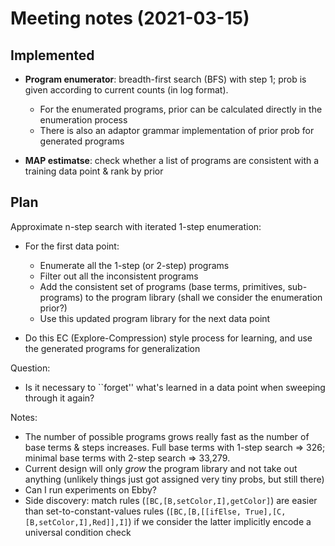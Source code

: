 # Meeting notes (2021-03-15)

## Implemented

- **Program enumerator**: breadth-first search (BFS) with step 1; prob is given according to current counts (in log format).
  - For the enumerated programs, prior can be calculated directly in the enumeration process
  - There is also an adaptor grammar implementation of prior prob for generated programs

- **MAP estimatse**: check whether a list of programs are consistent with a training data point & rank by prior

## Plan

Approximate n-step search with iterated 1-step enumeration:

- For the first data point:
  - Enumerate all the 1-step (or 2-step) programs
  - Filter out all the inconsistent programs
  - Add the consistent set of programs (base terms, primitives, sub-programs) to the program library (shall we consider the enumeration prior?)
  - Use this updated program library for the next data point

- Do this EC (Explore-Compression) style process for learning, and use the generated programs for generalization

Question:

- Is it necessary to ``forget'' what's learned in a data point when sweeping through it again?

Notes:

- The number of possible programs grows really fast as the number of base terms & steps increases. Full base terms with 1-step search => 326; minimal base terms with 2-step search => 33,279.
- Current design will only *grow* the program library and not take out anything (unlikely things just got assigned very tiny probs, but still there)
- Can I run experiments on Ebby?
- Side discovery: match rules (`[BC,[B,setColor,I],getColor]`) are easier than set-to-constant-values rules (`[BC,[B,[[ifElse, True],[C,[B,setColor,I],Red]],I]`) if we consider the latter implicitly encode a universal condition check
